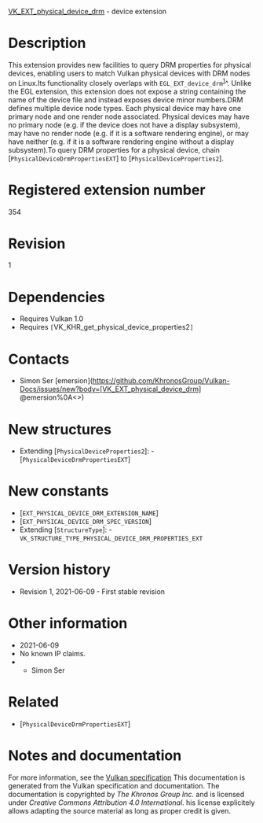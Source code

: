 [VK_EXT_physical_device_drm](https://www.khronos.org/registry/vulkan/specs/1.3-extensions/man/html/VK_EXT_physical_device_drm.html) - device extension

# Description
This extension provides new facilities to query DRM properties for physical
devices, enabling users to match Vulkan physical devices with DRM nodes on
Linux.Its functionality closely overlaps with
`EGL_EXT_device_drm`<sup>[1](https://www.khronos.org/registry/vulkan/specs/1.3-extensions/html/vkspec.html#VK_EXT_physical_device_drm-fn1)</sup>^.
Unlike the EGL extension, this extension does not expose a string containing
the name of the device file and instead exposes device minor numbers.DRM defines multiple device node types.
Each physical device may have one primary node and one render node
associated.
Physical devices may have no primary node (e.g. if the device does not have
a display subsystem), may have no render node (e.g. if it is a software
rendering engine), or may have neither (e.g. if it is a software rendering
engine without a display subsystem).To query DRM properties for a physical device, chain
[`PhysicalDeviceDrmPropertiesEXT`] to [`PhysicalDeviceProperties2`].

# Registered extension number
354

# Revision
1

# Dependencies
- Requires Vulkan 1.0
- Requires `[`VK_KHR_get_physical_device_properties2`]`

# Contacts
- Simon Ser [emersion](https://github.com/KhronosGroup/Vulkan-Docs/issues/new?body=[VK_EXT_physical_device_drm] @emersion%0A<<Here describe the issue or question you have about the VK_EXT_physical_device_drm extension>>)

# New structures
- Extending [`PhysicalDeviceProperties2`]:  - [`PhysicalDeviceDrmPropertiesEXT`]

# New constants
- [`EXT_PHYSICAL_DEVICE_DRM_EXTENSION_NAME`]
- [`EXT_PHYSICAL_DEVICE_DRM_SPEC_VERSION`]
- Extending [`StructureType`]:  - `VK_STRUCTURE_TYPE_PHYSICAL_DEVICE_DRM_PROPERTIES_EXT`

# Version history
- Revision 1, 2021-06-09  - First stable revision

# Other information
* 2021-06-09
* No known IP claims.
*   - Simon Ser

# Related
- [`PhysicalDeviceDrmPropertiesEXT`]

# Notes and documentation
For more information, see the [Vulkan specification](https://www.khronos.org/registry/vulkan/specs/1.3-extensions/html/vkspec.html)
This documentation is generated from the Vulkan specification and documentation.
The documentation is copyrighted by *The Khronos Group Inc.* and is licensed under *Creative Commons Attribution 4.0 International*.
his license explicitely allows adapting the source material as long as proper credit is given.
        